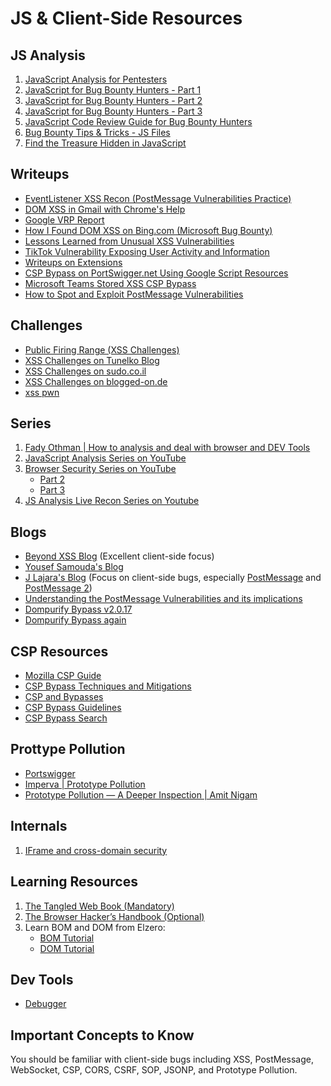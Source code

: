 # JS & Client-Side Resources

## JS Analysis
1. [JavaScript Analysis for Pentesters](https://kpwn.de/2023/05/javascript-analysis-for-pentesters/)
2. [JavaScript for Bug Bounty Hunters - Part 1](https://bitthebyte.medium.com/javascript-for-bug-bounty-hunters-part-1-dd08ed34b5a8)
3. [JavaScript for Bug Bounty Hunters - Part 2](https://bitthebyte.medium.com/javascript-for-bug-bounty-hunters-part-2-f82164917e7)
4. [JavaScript for Bug Bounty Hunters - Part 3](https://bitthebyte.medium.com/javascript-for-bug-bounty-hunters-part-3-3b987f24ab27)
5. [JavaScript Code Review Guide for Bug Bounty Hunters](https://medium.com/techiepedia/javascript-code-review-guide-for-bug-bounty-hunters-c95a8aa7037a)
6. [Bug Bounty Tips & Tricks - JS Files](https://infosecwriteups.com/bug-bounty-tips-tricks-js-javascript-files-bdde412ea49d)
7. [Find the Treasure Hidden in JavaScript](https://pravinponnusamy.medium.com/find-the-treasure-hidden-in-javascript-546827e1a4e2)

## Writeups

- [EventListener XSS Recon (PostMessage Vulnerabilities Practice)](https://github.com/yavolo/eventlistener-xss-recon)
- [DOM XSS in Gmail with Chrome's Help](https://opnsec.com/2020/05/dom-xss-in-gmail-with-a-little-help-from-chrome/)
- [Google VRP Report](https://bughunters.google.com/reports/vrp/XNjex7kGr)
- [How I Found DOM XSS on Bing.com (Microsoft Bug Bounty)](https://namcoder.com/blog/how-i-found-dom-xss-on-bingcom-microsoft-bug-bounty-write-up/)
- [Lessons Learned from Unusual XSS Vulnerabilities](https://imperva.com/blog/lessons-learned-from-exposing-unusual-xss-vulnerabilities/)
- [TikTok Vulnerability Exposing User Activity and Information](https://www.imperva.com/blog/imperva-red-team-discovers-vulnerability-in-tiktok-that-can-reveal-user-activity-and-information/)
- [Writeups on Extensions](https://ndevtk.github.io/writeups/2023/08/18/extensions/)
- [CSP Bypass on PortSwigger.net Using Google Script Resources](https://joaxcar.com/blog/2024/02/19/csp-bypass-on-portswigger-net-using-google-script-resources/)
- [Microsoft Teams Stored XSS CSP Bypass](https://medium.com/@numanturle/microsoft-teams-stored-xss-bypass-csp-8b4a7f5fccbf)
- [How to Spot and Exploit PostMessage Vulnerabilities](https://dev.to/karanbamal/how-to-spot-and-exploit-postmessage-vulnerablities-36cd)

## Challenges

- [Public Firing Range (XSS Challenges)](https://public-firing-range.appspot.com/)
- [XSS Challenges on Tunelko Blog](https://blogs.tunelko.com/2013/12/02/xss-challenges/)
- [XSS Challenges on sudo.co.il](http://sudo.co.il/xss/)
- [XSS Challenges on blogged-on.de](http://blogged-on.de/xss/)
- [xss pwn](https://xss.pwnfunction.com/challenges/)

## Series
1. [Fady Othman | How to analysis and deal with browser and DEV Tools](https://www.youtube.com/watch?v=nLMs1aXdkgk&list=PLcCG2wDOBXAWGn-_ZAWUfvwu_RkBtNxPt)
2. [JavaScript Analysis Series on YouTube](https://www.youtube.com/playlist?list=PLlfDtLAF5S2RQtfb5eaxMxcfdOeswVVk2)
3. [Browser Security Series on YouTube](https://www.youtube.com/watch?v=fNhRaRSyADc&list=PLK-sc48BJ4hh5nnKqfVpLr80gVUYeUB1y&index=4)
   - [Part 2](https://www.youtube.com/watch?v=oNG2oqhHNqI&list=PLK-sc48BJ4hh5nnKqfVpLr80gVUYeUB1y&index=5&pp=iAQB)
   - [Part 3](https://www.youtube.com/watch?v=iUYkImnCcqw&list=PLK-sc48BJ4hh5nnKqfVpLr80gVUYeUB1y&index=4&pp=iAQB)
4. [JS Analysis Live Recon Series on Youtube](https://youtube.com/playlist?list=PLWh6hDEMSbjM1DMbeWp3fCwv0SAzv4gmU&feature=shared)

## Blogs

- [Beyond XSS Blog](https://aszx87410.github.io/beyond-xss/en/) (Excellent client-side focus)
- [Yousef Samouda's Blog](https://ysamm.com/)
- [J Lajara's Blog](https://jlajara.gitlab.io/) (Focus on client-side bugs, especially [PostMessage](https://jlajara.gitlab.io/Dom_XSS_PostMessage) and [PostMessage 2](https://jlajara.gitlab.io/Dom_XSS_PostMessage_2))
- [Understanding the PostMessage Vulnerabilities and its implications](https://payatu.com/blog/postmessage-vulnerabilities/)
- [Dompurify Bypass v2.0.17](https://research.securitum.com/mutation-xss-via-mathml-mutation-dompurify-2-0-17-bypass/)
- [Dompurify Bypass again](https://portswigger.net/research/bypassing-dompurify-again-with-mutation-xss)

## CSP Resources

- [Mozilla CSP Guide](https://www.notion.so/The-Tangled-web-dd7b67ef3d2843419affab7c8cb6e698?pvs=21)
- [CSP Bypass Techniques and Mitigations](https://bugbase.ai/blog/csp-bypass-common-techniques-and-mitigations)
- [CSP and Bypasses](https://www.cobalt.io/blog/csp-and-bypasses)
- [CSP Bypass Guidelines](https://brutelogic.com.br/blog/csp-bypass-guidelines/)
- [CSP Bypass Search](https://cspbypass.com/)

## Prottype Pollution

- [Portswigger](https://portswigger.net/web-security/prototype-pollution)
- [Imperva | Prototype Pollution](https://www.imperva.com/learn/application-security/prototype-pollution/)
- [Prototype Pollution — A Deeper Inspection | Amit Nigam ](https://medium.com/@king.amit95/prototype-pollution-a-deeper-inspection-82a226796966)

## Internals
1. [IFrame and cross-domain security](https://pipwerks.com/2008/11/30/iframes-and-cross-domain-security-part-2/)

## Learning Resources

1. [The Tangled Web Book (Mandatory)](https://github.com/akr3ch/BugBountyBooks/blob/main/The%20tangled%20Web_%20a%20guide%20to%20securing%20modern%20Web%20applications%20(%20PDFDrive%20).pdf)
2. [The Browser Hacker’s Handbook (Optional)](https://github.com/lcatro/Hacker_Document/blob/master/Browser/The%20Browser%20Hacker's%20Handbook.pdf)
3. Learn BOM and DOM from Elzero:
   - [BOM Tutorial](https://www.youtube.com/watch?v=cMW4963o6Qo&list=PLDoPjvoNmBAy9nFRJgVYgEID8xE2a6q6V)
   - [DOM Tutorial](https://www.youtube.com/watch?v=LlQC9sU0coM&list=PLDoPjvoNmBAxx97QDMOCpzxbu1ZHJ4i7i)
  
## Dev Tools

- [Debugger](https://developer.chrome.com/docs/devtools/javascript/breakpoints) 

## Important Concepts to Know

You should be familiar with client-side bugs including XSS, PostMessage, WebSocket, CSP, CORS, CSRF, SOP, JSONP, and Prototype Pollution.
